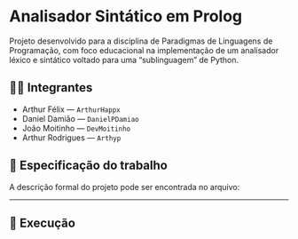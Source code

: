 # Analisador Sintático em Prolog

Projeto desenvolvido para a disciplina de Paradigmas de Linguagens de Programação, com foco educacional na implementação de um analisador léxico e sintático voltado para uma “sublinguagem” de Python.

## :man_technologist: Integrantes

- Arthur Félix — `ArthurHappx`
- Daniel Damião — `DanielPDamiao`
- João Moitinho — `DevMoitinho`
- Arthur Rodrigues — `Arthyp`

## :page_facing_up: Especificação do trabalho

A descrição formal do projeto pode ser encontrada no arquivo:



---

## :rocket: Execução


